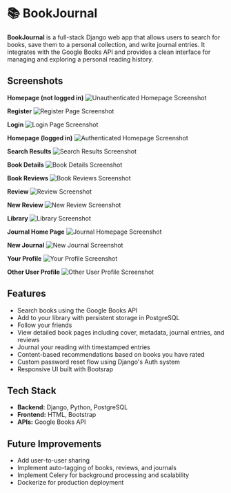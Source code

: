 # 📚 BookJournal

**BookJournal** is a full-stack Django web app that allows users to search for books, save them to a personal collection, and write journal entries. It integrates with the Google Books API and provides a clean interface for managing and exploring a personal reading history.

## Screenshots

**Homepage (not logged in)**
![Unauthenticated Homepage Screenshot](./screenshots/homepage_noauth.png)

**Register**
![Register Page Screenshot](./screenshots/register.png)

**Login**
![Login Page Screenshot](./screenshots/login.png)

**Homepage (logged in)**
![Authenticated Homepage Screenshot](./screenshots/homepage_auth.png)

**Search Results**
![Search Results Screenshot](./screenshots/search_results.png)

**Book Details**
![Book Details Screenshot](./screenshots/book_details.png)

**Book Reviews**
![Book Reviews Screenshot](./screenshots/book_reviews.png)

**Review**
![Review Screenshot](./screenshots/review.png)

**New Review**
![New Review Screenshot](./screenshots/new_review.png)

**Library**
![Library Screenshot](./screenshots/library.png)

**Journal Home Page**
![Journal Homepage Screenshot](./screenshots/journal.png)

**New Journal**
![New Journal Screenshot](./screenshots/new_journal.png)

**Your Profile**
![Your Profile Screenshot](./screenshots/profile.png)

**Other User Profile**
![Other User Profile Screenshot](./screenshots/user_profile.png)


## Features

- Search books using the Google Books API
- Add to your library with persistent storage in PostgreSQL
- Follow your friends
- View detailed book pages including cover, metadata, journal entries, and reviews
- Journal your reading with timestamped entries
- Content-based recommendations based on books you have rated
- Custom password reset flow using Django's Auth system
- Responsive UI built with Bootsrap

## Tech Stack

- **Backend:** Django, Python, PostgreSQL
- **Frontend:** HTML, Bootstrap
- **APIs:** Google Books API

## Future Improvements

- Add user-to-user sharing
- Implement auto-tagging of books, reviews, and journals
- Implement Celery for background processing and scalability
- Dockerize for production deployment
